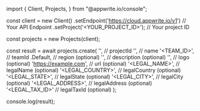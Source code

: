 import { Client, Projects,  } from "@appwrite.io/console";

const client = new Client()
    .setEndpoint('https://cloud.appwrite.io/v1') // Your API Endpoint
    .setProject('&lt;YOUR_PROJECT_ID&gt;'); // Your project ID

const projects = new Projects(client);

const result = await projects.create(
    '', // projectId
    '<NAME>', // name
    '<TEAM_ID>', // teamId
    .Default, // region (optional)
    '<DESCRIPTION>', // description (optional)
    '<LOGO>', // logo (optional)
    'https://example.com', // url (optional)
    '<LEGAL_NAME>', // legalName (optional)
    '<LEGAL_COUNTRY>', // legalCountry (optional)
    '<LEGAL_STATE>', // legalState (optional)
    '<LEGAL_CITY>', // legalCity (optional)
    '<LEGAL_ADDRESS>', // legalAddress (optional)
    '<LEGAL_TAX_ID>' // legalTaxId (optional)
);

console.log(result);

